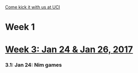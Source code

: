 [Come kick it with us at UCI](https://www.facebook.com/groups/acmuci/)

# Week 1

# [Week 3: Jan 24 & Jan 26, 2017](Week-3)

### 3.1: Jan 24: Nim games